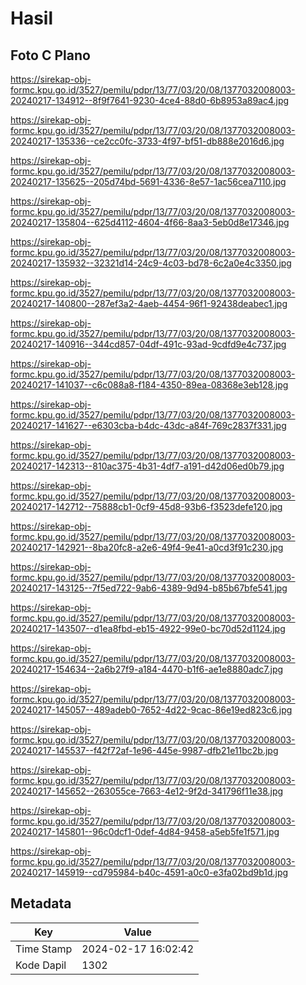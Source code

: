 # Hasil

## Foto C Plano

https://sirekap-obj-formc.kpu.go.id/3527/pemilu/pdpr/13/77/03/20/08/1377032008003-20240217-134912--8f9f7641-9230-4ce4-88d0-6b8953a89ac4.jpg

https://sirekap-obj-formc.kpu.go.id/3527/pemilu/pdpr/13/77/03/20/08/1377032008003-20240217-135336--ce2cc0fc-3733-4f97-bf51-db888e2016d6.jpg

https://sirekap-obj-formc.kpu.go.id/3527/pemilu/pdpr/13/77/03/20/08/1377032008003-20240217-135625--205d74bd-5691-4336-8e57-1ac56cea7110.jpg

https://sirekap-obj-formc.kpu.go.id/3527/pemilu/pdpr/13/77/03/20/08/1377032008003-20240217-135804--625d4112-4604-4f66-8aa3-5eb0d8e17346.jpg

https://sirekap-obj-formc.kpu.go.id/3527/pemilu/pdpr/13/77/03/20/08/1377032008003-20240217-135932--32321d14-24c9-4c03-bd78-6c2a0e4c3350.jpg

https://sirekap-obj-formc.kpu.go.id/3527/pemilu/pdpr/13/77/03/20/08/1377032008003-20240217-140800--287ef3a2-4aeb-4454-96f1-92438deabec1.jpg

https://sirekap-obj-formc.kpu.go.id/3527/pemilu/pdpr/13/77/03/20/08/1377032008003-20240217-140916--344cd857-04df-491c-93ad-9cdfd9e4c737.jpg

https://sirekap-obj-formc.kpu.go.id/3527/pemilu/pdpr/13/77/03/20/08/1377032008003-20240217-141037--c6c088a8-f184-4350-89ea-08368e3eb128.jpg

https://sirekap-obj-formc.kpu.go.id/3527/pemilu/pdpr/13/77/03/20/08/1377032008003-20240217-141627--e6303cba-b4dc-43dc-a84f-769c2837f331.jpg

https://sirekap-obj-formc.kpu.go.id/3527/pemilu/pdpr/13/77/03/20/08/1377032008003-20240217-142313--810ac375-4b31-4df7-a191-d42d06ed0b79.jpg

https://sirekap-obj-formc.kpu.go.id/3527/pemilu/pdpr/13/77/03/20/08/1377032008003-20240217-142712--75888cb1-0cf9-45d8-93b6-f3523defe120.jpg

https://sirekap-obj-formc.kpu.go.id/3527/pemilu/pdpr/13/77/03/20/08/1377032008003-20240217-142921--8ba20fc8-a2e6-49f4-9e41-a0cd3f91c230.jpg

https://sirekap-obj-formc.kpu.go.id/3527/pemilu/pdpr/13/77/03/20/08/1377032008003-20240217-143125--7f5ed722-9ab6-4389-9d94-b85b67bfe541.jpg

https://sirekap-obj-formc.kpu.go.id/3527/pemilu/pdpr/13/77/03/20/08/1377032008003-20240217-143507--d1ea8fbd-eb15-4922-99e0-bc70d52d1124.jpg

https://sirekap-obj-formc.kpu.go.id/3527/pemilu/pdpr/13/77/03/20/08/1377032008003-20240217-154634--2a6b27f9-a184-4470-b1f6-ae1e8880adc7.jpg

https://sirekap-obj-formc.kpu.go.id/3527/pemilu/pdpr/13/77/03/20/08/1377032008003-20240217-145057--489adeb0-7652-4d22-9cac-86e19ed823c6.jpg

https://sirekap-obj-formc.kpu.go.id/3527/pemilu/pdpr/13/77/03/20/08/1377032008003-20240217-145537--f42f72af-1e96-445e-9987-dfb21e11bc2b.jpg

https://sirekap-obj-formc.kpu.go.id/3527/pemilu/pdpr/13/77/03/20/08/1377032008003-20240217-145652--263055ce-7663-4e12-9f2d-341796f11e38.jpg

https://sirekap-obj-formc.kpu.go.id/3527/pemilu/pdpr/13/77/03/20/08/1377032008003-20240217-145801--96c0dcf1-0def-4d84-9458-a5eb5fe1f571.jpg

https://sirekap-obj-formc.kpu.go.id/3527/pemilu/pdpr/13/77/03/20/08/1377032008003-20240217-145919--cd795984-b40c-4591-a0c0-e3fa02bd9b1d.jpg


## Metadata

| Key        | Value               |
| ---------- | ------------------- |
| Time Stamp | 2024-02-17 16:02:42 |
| Kode Dapil | 1302                |



